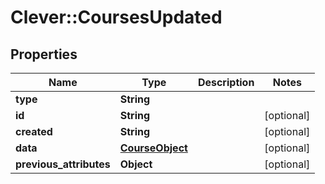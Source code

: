 # Clever::CoursesUpdated

## Properties
Name | Type | Description | Notes
------------ | ------------- | ------------- | -------------
**type** | **String** |  | 
**id** | **String** |  | [optional] 
**created** | **String** |  | [optional] 
**data** | [**CourseObject**](CourseObject.md) |  | [optional] 
**previous_attributes** | **Object** |  | [optional] 


